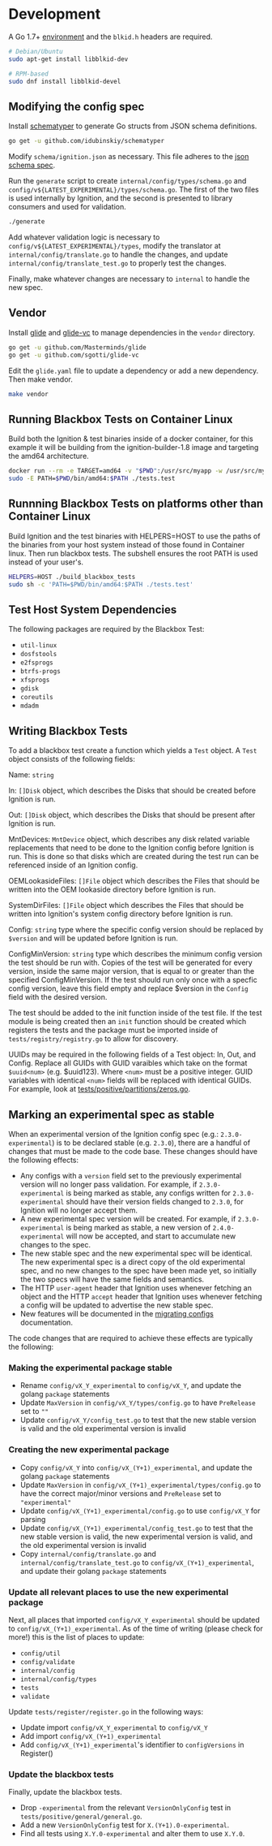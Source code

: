 # Development

A Go 1.7+ [environment](https://golang.org/doc/install) and the `blkid.h` headers are required.

```sh
# Debian/Ubuntu
sudo apt-get install libblkid-dev

# RPM-based
sudo dnf install libblkid-devel
```

## Modifying the config spec

Install [schematyper](https://github.com/idubinskiy/schematyper) to generate Go structs from JSON schema definitions.

```sh
go get -u github.com/idubinskiy/schematyper
```

Modify `schema/ignition.json` as necessary. This file adheres to the [json schema spec](http://json-schema.org/).

Run the `generate` script to create `internal/config/types/schema.go` and `config/v${LATEST_EXPERIMENTAL}/types/schema.go`. The first of the two files is used internally by Ignition, and the second is presented to library consumers and used for validation.

```sh
./generate
```

Add whatever validation logic is necessary to `config/v${LATEST_EXPERIMENTAL}/types`, modify the translator at `internal/config/translate.go` to handle the changes, and update `internal/config/translate_test.go` to properly test the changes.

Finally, make whatever changes are necessary to `internal` to handle the new spec.

## Vendor

Install [glide](https://github.com/Masterminds/glide) and [glide-vc](https://github.com/sgotti/glide-vc) to manage dependencies in the `vendor` directory.

```sh
go get -u github.com/Masterminds/glide
go get -u github.com/sgotti/glide-vc
```

Edit the `glide.yaml` file to update a dependency or add a new dependency. Then make vendor.

```sh
make vendor
```

## Running Blackbox Tests on Container Linux

Build both the Ignition & test binaries inside of a docker container, for this example it will be building from the ignition-builder-1.8 image and targeting the amd64 architecture.

```sh
docker run --rm -e TARGET=amd64 -v "$PWD":/usr/src/myapp -w /usr/src/myapp quay.io/coreos/ignition-builder-1.8 ./build_blackbox_tests
sudo -E PATH=$PWD/bin/amd64:$PATH ./tests.test
```

## Runnning Blackbox Tests on platforms other than Container Linux

Build Ignition and the test binaries with HELPERS=HOST to use the paths of the binaries from your host system instead of those found in Container linux. Then run blackbox tests. The subshell ensures the root PATH is used instead of your user's.

```sh
HELPERS=HOST ./build_blackbox_tests
sudo sh -c 'PATH=$PWD/bin/amd64:$PATH ./tests.test'
```

## Test Host System Dependencies

The following packages are required by the Blackbox Test:

* `util-linux`
* `dosfstools`
* `e2fsprogs`
* `btrfs-progs`
* `xfsprogs`
* `gdisk`
* `coreutils`
* `mdadm`

## Writing Blackbox Tests

To add a blackbox test create a function which yields a `Test` object. A `Test` object consists of the following fields:

Name: `string`

In: `[]Disk` object, which describes the Disks that should be created before Ignition is run.

Out: `[]Disk` object, which describes the Disks that should be present after Ignition is run.

MntDevices: `MntDevice` object, which describes any disk related variable replacements that need to be done to the Ignition config before Ignition is run. This is done so that disks which are created during the test run can be referenced inside of an Ignition config.

OEMLookasideFiles: `[]File` object which describes the Files that should be written into the OEM lookaside directory before Ignition is run.

SystemDirFiles: `[]File` object which describes the Files that should be written into Ignition's system config directory before Ignition is run.

Config: `string` type where the specific config version should be replaced by `$version` and will be updated before Ignition is run.

ConfigMinVersion: `string` type which describes the minimum config version the test should be run with. Copies of the test will be generated for every version, inside the same major version, that is equal to or greater than the specified ConfigMinVersion. If the test should run only once with a specfic config version, leave this field empty and replace $version in the `Config` field with the desired version.

The test should be added to the init function inside of the test file. If the test module is being created then an `init` function should be created which registers the tests and the package must be imported inside of `tests/registry/registry.go` to allow for discovery.

UUIDs may be required in the following fields of a Test object: In, Out, and Config. Replace all GUIDs with GUID varaibles which take on the format `$uuid<num>` (e.g. $uuid123). Where `<num>` must be a positive integer. GUID variables with identical `<num>` fields will be replaced with identical GUIDs. For example, look at [tests/positive/partitions/zeros.go](https://github.com/coreos/ignition/blob/master/tests/positive/partitions/zeros.go).

## Marking an experimental spec as stable

When an experimental version of the Ignition config spec (e.g.: `2.3.0-experimental`) is to be declared stable (e.g. `2.3.0`), there are a handful of changes that must be made to the code base. These changes should have the following effects:

- Any configs with a `version` field set to the previously experimental version will no longer pass validation. For example, if `2.3.0-experimental` is being marked as stable, any configs written for `2.3.0-experimental` should have their version fields changed to `2.3.0`, for Ignition will no longer accept them.
- A new experimental spec version will be created. For example, if `2.3.0-experimental` is being marked as stable, a new version of `2.4.0-experimental` will now be accepted, and start to accumulate new changes to the spec.
- The new stable spec and the new experimental spec will be identical. The new experimental spec is a direct copy of the old experimental spec, and no new changes to the spec have been made yet, so initially the two specs will have the same fields and semantics.
- The HTTP `user-agent` header that Ignition uses whenever fetching an object and the HTTP `accept` header that Ignition uses whenever fetching a config will be updated to advertise the new stable spec.
- New features will be documented in the [migrating configs](doc/migrating-configs.md) documentation.

The code changes that are required to achieve these effects are typically the following:

### Making the experimental package stable

- Rename `config/vX_Y_experimental` to `config/vX_Y`, and update the golang `package` statements
- Update `MaxVersion` in `config/vX_Y/types/config.go` to have `PreRelease` set to `""`
- Update `config/vX_Y/config_test.go` to test that the new stable version is valid and the old experimental version is invalid

### Creating the new experimental package

- Copy `config/vX_Y` into `config/vX_(Y+1)_experimental`, and update the golang `package` statements
- Update `MaxVersion` in `config/vX_(Y+1)_experimental/types/config.go` to have the correct major/minor versions and `PreRelease` set to `"experimental"`
- Update `config/vX_(Y+1)_experimental/config.go` to use `config/vX_Y` for parsing
- Update `config/vX_(Y+1)_experimental/config_test.go` to test that the new stable version is valid, the new experimental version is valid, and the old experimental version is invalid
- Copy `internal/config/translate.go` and `internal/config/translate_test.go` to `config/vX_(Y+1)_experimental`, and update their golang `package` statements

### Update all relevant places to use the new experimental package

Next, all places that imported `config/vX_Y_experimental` should be updated to `config/vX_(Y+1)_experimental`. As of the time of writing (please check for more!) this is the list of places to update:

- `config/util`
- `config/validate`
- `internal/config`
- `internal/config/types`
- `tests`
- `validate`

Update `tests/register/register.go` in the following ways:

- Update import `config/vX_Y_experimental` to `config/vX_Y`
- Add import `config/vX_(Y+1)_experimental`
- Add `config/vX_(Y+1)_experimental`'s identifier to `configVersions` in Register()

### Update the blackbox tests

Finally, update the blackbox tests.

- Drop `-experimental` from the relevant `VersionOnlyConfig` test in `tests/positive/general/general.go`.
- Add a new `VersionOnlyConfig` test for `X.(Y+1).0-experimental`.
- Find all tests using `X.Y.0-experimental` and alter them to use `X.Y.0`.
